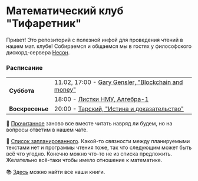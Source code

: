# Математический клуб "Тифаретник"
Привет! Это репозиторий с полезной инфой для проведения чтений в нашем мат. клубе! Собираемся и общаемся мы в гостях у философского дискорд-сервера [Несон](https://discord.gg/GNb2u4m). 


### Расписание

<table>
  <tr>
    <td rowspan="2"><b>Суббота</td>
    <td>11.02, 17:00 - <a href="https://ocw.mit.edu/courses/15-s12-blockchain-and-money-fall-2018/video_galleries/video-lectures/">Gary Gensler, "Blockchain and money"</a></td>
  </tr>

  <tr>
    <td>18:00 - <a href="https://ium.mccme.ru/f21/f21-Algebra1.html"> Листки НМУ, Алгебра-1 </a></td>
  </tr>

  <tr>
    <td><b>Воскресенье</td>
    <td>20:00 - <a href="https://drive.google.com/file/d/15acjDvQS9j_mnlgGJK2oA1GwDKA9_viB/view">Тарский, "Истина и доказательство" </a></td>
  </td>
</table>

:page_facing_up: [Прочитанное](https://github.com/cowboyslick/math_club/blob/main/%D0%BF%D1%80%D0%BE%D1%87%D0%B8%D1%82%D0%B0%D0%BB%D0%B8.md) заново все вместе читать навряд ли будем, но на вопросы ответим в нашем чате.

:page_facing_up: [Cписок запланированного](https://github.com/cowboyslick/math_club/blob/main/%D0%BF%D0%BB%D0%B0%D0%BD%D0%B8%D1%80%D1%83%D0%B5%D0%BC%20%D1%87%D0%B8%D1%82%D0%B0%D1%82%D1%8C.md). Какой-то связности между планируемыми текстами нет и программы чтения тоже, так что следующим может быть всё что угодно. Конечно можно что-то не из списка предложить. Желательно всё-таки чтобы имело отношение к математике. 

:books: [Здесь](https://drive.google.com/drive/folders/1PNMiyOlzuug-AFRJFxAFHlyZBTv1kurY) можно найти все наши книги.
